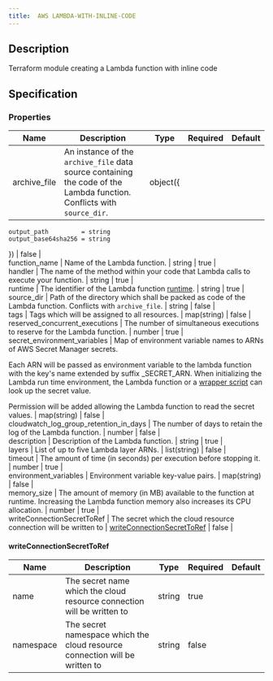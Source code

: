 ```yaml
---
title:  AWS LAMBDA-WITH-INLINE-CODE
---
```


## Description

Terraform module creating a Lambda function with inline code

## Specification


### Properties

 Name | Description | Type | Required | Default 
 ------------ | ------------- | ------------- | ------------- | ------------- 
 archive_file | An instance of the `archive_file` data source containing the code of the Lambda function. Conflicts with `source_dir`. | object({
    output_path         = string
    output_base64sha256 = string
  }) | false |  
 function_name | Name of the Lambda function. | string | true |  
 handler | The name of the method within your code that Lambda calls to execute your function. | string | true |  
 runtime | The identifier of the Lambda function [runtime](https://docs.aws.amazon.com/lambda/latest/dg/lambda-runtimes.html). | string | true |  
 source_dir | Path of the directory which shall be packed as code of the Lambda function. Conflicts with `archive_file`. | string | false |  
 tags | Tags which will be assigned to all resources. | map(string) | false |  
 reserved_concurrent_executions | The number of simultaneous executions to reserve for the Lambda function. | number | true |  
 secret_environment_variables | Map of environment variable names to ARNs of AWS Secret Manager secrets.

Each ARN will be passed as environment variable to the lambda function with the key's name extended by suffix _SECRET_ARN. When initializing the Lambda run time environment, the Lambda function or a [wrapper script](https://docs.aws.amazon.com/lambda/latest/dg/runtimes-modify.html#runtime-wrapper) can look up the secret value.

Permission will be added allowing the Lambda function to read the secret values.
 | map(string) | false |  
 cloudwatch_log_group_retention_in_days | The number of days to retain the log of the Lambda function. | number | false |  
 description | Description of the Lambda function. | string | true |  
 layers | List of up to five Lambda layer ARNs. | list(string) | false |  
 timeout | The amount of time (in seconds) per execution before stopping it. | number | true |  
 environment_variables | Environment variable key-value pairs. | map(string) | false |  
 memory_size | The amount of memory (in MB) available to the function at runtime. Increasing the Lambda function memory also increases its CPU allocation. | number | true |  
 writeConnectionSecretToRef | The secret which the cloud resource connection will be written to | [writeConnectionSecretToRef](#writeConnectionSecretToRef) | false |  


#### writeConnectionSecretToRef

 Name | Description | Type | Required | Default 
 ------------ | ------------- | ------------- | ------------- | ------------- 
 name | The secret name which the cloud resource connection will be written to | string | true |  
 namespace | The secret namespace which the cloud resource connection will be written to | string | false |  
